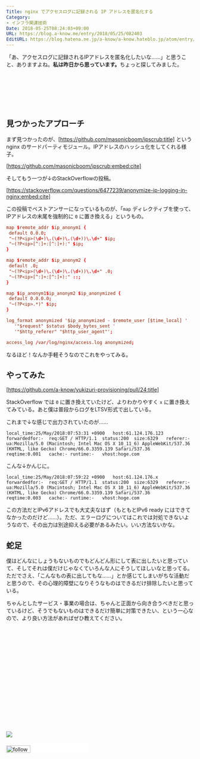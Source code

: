 ```yaml
---
Title: nginx でアクセスログに記録される IP アドレスを匿名化する
Category:
- インフラ関連技術
Date: 2018-05-25T08:24:03+09:00
URL: https://blog.a-know.me/entry/2018/05/25/082403
EditURL: https://blog.hatena.ne.jp/a-know/a-know.hateblo.jp/atom/entry/17391345971647762816
---
```


「あ、アクセスログに記録されるIPアドレスを匿名化したいな......」と思うこと、ありますよね。<b>私は昨日から思っています。</b>ちょっと探してみました。



<!-- more -->

<script async src="//pagead2.googlesyndication.com/pagead/js/adsbygoogle.js"></script>
<!-- article-top -->
<ins class="adsbygoogle"
     style="display:inline-block;width:728px;height:90px"
     data-ad-client="ca-pub-3463034538369189"
     data-ad-slot="8367620130"></ins>
<script>
(adsbygoogle = window.adsbygoogle || []).push({});
</script>

## 見つかったアプローチ
まず見つかったのが、[https://github.com/masonicboom/ipscrub:title] という nginx のサードパーティモジュール。IPアドレスのハッシュ化をしてくれる様子。



[https://github.com/masonicboom/ipscrub:embed:cite]




そしてもう一つが↓のStackOverflowの投稿。



[https://stackoverflow.com/questions/6477239/anonymize-ip-logging-in-nginx:embed:cite]



この投稿でベストアンサーになっているものが、「`map` ディレクティブを使って、IPアドレスの末尾を強制的に `0` に置き換える」というもの。

```conf
map $remote_addr $ip_anonym1 {
 default 0.0.0;
 "~(?P<ip>(\d+)\.(\d+)\.(\d+))\.\d+" $ip;
 "~(?P<ip>[^:]+:[^:]+):" $ip;
}

map $remote_addr $ip_anonym2 {
 default .0;
 "~(?P<ip>(\d+)\.(\d+)\.(\d+))\.\d+" .0;
 "~(?P<ip>[^:]+:[^:]+):" ::;
}

map $ip_anonym1$ip_anonym2 $ip_anonymized {
 default 0.0.0.0;
 "~(?P<ip>.*)" $ip;
}

log_format anonymized '$ip_anonymized - $remote_user [$time_local] ' 
   '"$request" $status $body_bytes_sent ' 
   '"$http_referer" "$http_user_agent"';

access_log /var/log/nginx/access.log anonymized;
```



なるほど！なんか手軽そうなのでこれをやってみる。

## やってみた


[https://github.com/a-know/yukizuri-provisioning/pull/24:title]



StackOverflow では `0` に置き換えていたけど、よりわかりやすく `x` に置き換えてみている。あと僕は普段からログをLTSV形式で出している。

これまで↓な感じで出力されていたのが......

```ltsv
local_time:25/May/2018:07:53:31 +0900	host:61.124.176.123	forwardedfor:-	req:GET / HTTP/1.1	status:200	size:6329	referer:-	ua:Mozilla/5.0 (Macintosh; Intel Mac OS X 10_11_6) AppleWebKit/537.36 (KHTML, like Gecko) Chrome/66.0.3359.139 Safari/537.36	reqtime:0.001	cache:-	runtime:-	vhost:hoge.com
```

こんな↓かんじに。


```ltsv
local_time:25/May/2018:07:59:22 +0900	host:61.124.176.x	forwardedfor:-	req:GET / HTTP/1.1	status:200	size:6329	referer:-	ua:Mozilla/5.0 (Macintosh; Intel Mac OS X 10_11_6) AppleWebKit/537.36 (KHTML, like Gecko) Chrome/66.0.3359.139 Safari/537.36	reqtime:0.003	cache:-	runtime:-	vhost:hoge.com
```


この方法だとIPv6アドレスでも大丈夫なはず（もともとIPv6 ready にはできてなかったのだけど......）。ただ、エラーログについてはこれでは対処できないようなので、その出力は別途抑える必要があるみたい。いい方法ないかな。


## 蛇足
僕はどんなにしょうもないものでもどんどん形にして表に出したいと思っていて、そしてそれは僕だけじゃなくていろんな人にそうしてほしいなと思ってる。ただでさえ、「こんなもの表に出してもな......」とか感じてしまいがちな活動だと思うので、その心理的障壁になりそうなものはできるだけ排除したいと思っている。


ちゃんとしたサービス・事業の場合は、ちゃんと正面から向き合うべきだと思っているけど、そうでもないものはできるだけ簡単に対策できたい、という一心なので、より良い方法があればぜひ教えてください。


<div>
<br>
<script async src="//pagead2.googlesyndication.com/pagead/js/adsbygoogle.js"></script>
<!-- article-bottom2 -->
<ins class="adsbygoogle"
     style="display:inline-block;width:300px;height:250px"
     data-ad-client="ca-pub-3463034538369189"
     data-ad-slot="5274552934"></ins>
<script>
(adsbygoogle = window.adsbygoogle || []).push({});
</script>

<a href="http://bit.ly/pixe-la" target='blank' rel="nofollow"><img src="https://cdn-ak.f.st-hatena.com/images/fotolife/a/a-know/20181026/20181026091953.png"></a>
<br>
</div>

<div>
<a href='http://cloud.feedly.com/#subscription%2Ffeed%2Fhttp%3A%2F%2Fblog.a-know.me%2Ffeed'  target='blank'><img id='feedlyFollow' src='//s3.feedly.com/img/follows/feedly-follow-rectangle-volume-small_2x.png' alt='follow us in feedly' width='65' height='20'></a>



<iframe src="//blog.hatena.ne.jp/a-know/a-know.hateblo.jp/subscribe/iframe" allowtransparency="true" frameborder="0" scrolling="no" width="150" height="28"></iframe>
</div>


<script src="https://moshi-moshi.moshimo.works/moshimoshi/a_know_blog/2018-05-25-082403?title=nginx%20%E3%81%A7%E3%82%A2%E3%82%AF%E3%82%BB%E3%82%B9%E3%83%AD%E3%82%B0%E3%81%AB%E8%A8%98%E9%8C%B2%E3%81%95%E3%82%8C%E3%82%8B%20IP%20%E3%82%A2%E3%83%89%E3%83%AC%E3%82%B9%E3%82%92%E5%8C%BF%E5%90%8D%E5%8C%96%E3%81%99%E3%82%8B"></script>
